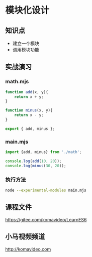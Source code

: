 模块化设计
=========

## 知识点

* 建立一个模块
* 调用模块功能

## 实战演习

### math.mjs

~~~js
function add(x, y){
	return x + y;
}

function minus(x, y){
	return x - y;
}

export { add, minus };
~~~

### main.mjs

~~~js
import {add, minus} from './math';

console.log(add(10, 20));
console.log(minus(30, 20));
~~~

### 执行方法

~~~bash
node --experimental-modules main.mjs
~~~

## 课程文件

https://gitee.com/komavideo/LearnES6

## 小马视频频道

http://komavideo.com
